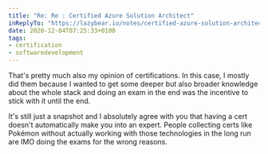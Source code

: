 ```yaml
---
title: "Re: Re : Certified Azure Solution Architect"
inReplyTo: "https://lazybear.io/notes/certified-azure-solution-architect/"
date: 2020-12-04T07:25:33+0100
tags:
- certification
- softwaredevelopment
---
```

That's pretty much also my opinion of certifications. In this case, I mostly did them because I wanted to get some deeper but also broader knowledge about the whole stack and doing an exam in the end was the incentive to stick with it until the end.

It's still just a snapshot and I absolutely agree with you that having a cert doesn't automatically make you into an expert. People collecting certs like Pokémon without actually working with those technologies in the long run are IMO doing the exams for the wrong reasons.